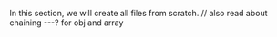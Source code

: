 In this section, we will create all files from scratch.
// also read about chaining ---? for obj and array